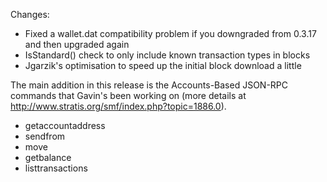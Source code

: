 Changes:
* Fixed a wallet.dat compatibility problem if you downgraded from 0.3.17 and then upgraded again
* IsStandard() check to only include known transaction types in blocks
* Jgarzik's optimisation to speed up the initial block download a little

The main addition in this release is the Accounts-Based JSON-RPC commands that Gavin's been working on (more details at http://www.stratis.org/smf/index.php?topic=1886.0).  
* getaccountaddress
* sendfrom
* move
* getbalance
* listtransactions
